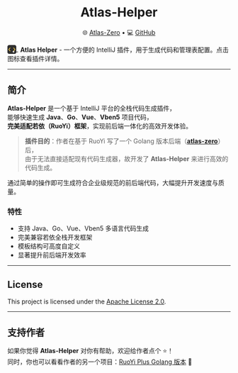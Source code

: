 <h1 align="center">Atlas-Helper</h1>

<p align="center">
  🌐 <a href="https://portal.go-atlas.dev">Atlas-Zero</a> •
  💻 <a href="https://github.com/cls-cloud/atlas-helper">GitHub</a>
</p>

<a href="https://plugins.jetbrains.com/plugin/28679" target="_blank">
  <img src="src/main/resources/META-INF/pluginIcon.svg" width="20" height="20" style="vertical-align:middle;" />
</a>
<span style="vertical-align:middle; margin-left:5px;">
  <strong>Atlas Helper</strong> - 一个方便的 IntelliJ 插件，用于生成代码和管理表配置。点击图标查看插件详情。
</span>

---

## 简介

**Atlas-Helper** 是一个基于 IntelliJ 平台的全栈代码生成插件，  
能够快速生成 **Java**、**Go**、**Vue**、**Vben5** 项目代码，  
**完美适配若依（RuoYi）框架**，实现前后端一体化的高效开发体验。

> **插件目的**：作者在基于 RuoYi 写了一个 Golang 版本后端（[**atlas-zero**](https://github.com/cls-cloud/atlas-zero)）后，  
> 由于无法直接适配现有代码生成器，故开发了 **Atlas-Helper** 来进行高效的代码生成。

通过简单的操作即可生成符合企业级规范的前后端代码，大幅提升开发速度与质量。

### 特性
- 支持 Java、Go、Vue、Vben5 多语言代码生成
- 完美兼容若依全栈开发框架
- 模板结构可高度自定义
- 显著提升前后端开发效率

---

## License
This project is licensed under the [Apache License 2.0](LICENSE).

---

## 支持作者

如果你觉得 **Atlas-Helper** 对你有帮助，欢迎给作者点个 ⭐️！  
同时，你也可以看看作者的另一个项目：[RuoYi Plus Golang 版本](https://github.com/cls-cloud/atlas-zero) 🌟
